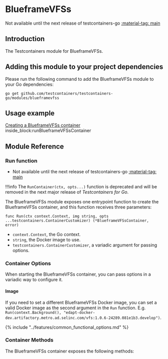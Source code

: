 # BlueframeVFSs

Not available until the next release of testcontainers-go <a href="https://github.com/testcontainers/testcontainers-go"><span class="tc-version">:material-tag: main</span></a>

## Introduction

The Testcontainers module for BlueframeVFSs.

## Adding this module to your project dependencies

Please run the following command to add the BlueframeVFSs module to your Go dependencies:

```
go get github.com/testcontainers/testcontainers-go/modules/blueframevfss
```

## Usage example

<!--codeinclude-->
[Creating a BlueframeVFSs container](../../modules/blueframevfss/examples_test.go) inside_block:runBlueframeVFSsContainer
<!--/codeinclude-->

## Module Reference

### Run function

- Not available until the next release of testcontainers-go <a href="https://github.com/testcontainers/testcontainers-go"><span class="tc-version">:material-tag: main</span></a>

!!!info
    The `RunContainer(ctx, opts...)` function is deprecated and will be removed in the next major release of _Testcontainers for Go_.

The BlueframeVFSs module exposes one entrypoint function to create the BlueframeVFSs container, and this function receives three parameters:

```golang
func Run(ctx context.Context, img string, opts ...testcontainers.ContainerCustomizer) (*BlueframeVFSsContainer, error)
```

- `context.Context`, the Go context.
- `string`, the Docker image to use.
- `testcontainers.ContainerCustomizer`, a variadic argument for passing options.

### Container Options

When starting the BlueframeVFSs container, you can pass options in a variadic way to configure it.

#### Image

If you need to set a different BlueframeVFSs Docker image, you can set a valid Docker image as the second argument in the `Run` function.
E.g. `Run(context.Background(), "edapt-docker-dev.artifactory.metro.ad.selinc.com/vfs:1.0.6-24289.081e1b3.develop")`.

{% include "../features/common_functional_options.md" %}

### Container Methods

The BlueframeVFSs container exposes the following methods:
